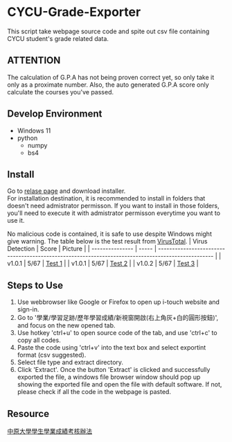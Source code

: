 # CYCU-Grade-Exporter

This script take webpage source code and spite out csv file containing CYCU student's grade related data.

## ATTENTION

The calculation of G.P.A has not being proven correct yet, so only take it only as a proximate number.
Also, the auto generated G.P.A score only calculate the courses you've passed.

## Develop Environment

- Windows 11
- python
  - numpy
  - bs4

## Install

Go to [relase page](https://github.com/belongtothenight/CYCU-Grade-Exporter/releases) and download installer.</br>
For installation destination, it is recommended to install in folders that doesn't need admistrator permisson. If you want to install in those folders, you'll need to execute it with admistrator permisson everytime you want to use it.

No malicious code is contained, it is safe to use despite Windows might give warning. The table below is the test result from [VirusTotal](https://www.virustotal.com/gui/home/upload).
| Virus Detection | Score | Picture                                                                                            |
| --------------- | ----- | -------------------------------------------------------------------------------------------------- |
| v1.0.1          | 5/67  | [Test 1](https://github.com/belongtothenightCYCU-Grade-Exporter/blob/main/picture/virustotal1.png) |
| v1.0.1          | 5/67  | [Test 2](https://github.com/belongtothenightCYCU-Grade-Exporter/blob/main/picture/virustotal2.png) |
| v1.0.2          | 5/67  | [Test 3](https://github.com/belongtothenightCYCU-Grade-Exporter/blob/main/picture/virustotal3.png) |

## Steps to Use

1. Use webbrowser like Google or Firefox to open up i-touch website and sign-in.
2. Go to '學業/學習足跡/歷年學習成績/新視窗開啟(右上角灰+白的圓形按鈕)', and focus on the new opened tab.
3. Use hotkey 'ctrl+u' to open source code of the tab, and use 'ctrl+c' to copy all codes.
4. Paste the code using 'ctrl+v' into the text box and select exportint format (csv suggested).
5. Select file type and extract directory.
6. Click 'Extract'.
Once the button 'Extract' is clicked and successfully exported the file, a windows file browser window should pop up showing the exported file and open the file with default software. If not, please check if all the code in the webpage is pasted.

## Resource

[中原大學學生學業成績考核辦法](https://tdpba.cycu.edu.tw/wp-content/uploads/%E4%B8%AD%E5%8E%9F%E5%A4%A7%E5%AD%B8%E5%AD%B8%E7%94%9F%E5%AD%B8%E6%A5%AD%E6%88%90%E7%B8%BE%E8%80%83%E6%A0%B8%E8%BE%A6%E6%B3%95.pdf)
